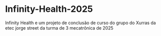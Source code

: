 # Infinity-Health-2025
Infinity Health e um projeto de conclusão de curso do grupo do Xurras da etec jorge street da turma de 3 mecatrônica de 2025
